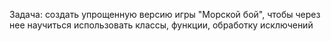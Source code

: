 Задача: создать упрощенную версию игры "Морской бой", чтобы через нее научиться использовать классы, функции, обработку исключений

